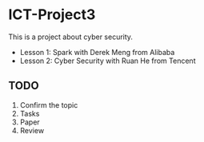 # ICT-Project3

This is a project about cyber security.

* Lesson 1: Spark with Derek Meng from Alibaba
* Lesson 2: Cyber Security with Ruan He from Tencent

## TODO
1. Confirm the topic
2. Tasks
3. Paper
4. Review